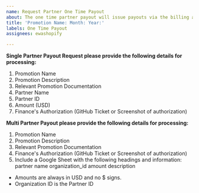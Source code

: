 ```yaml
---
name: Request Partner One Time Payout
about: The one time partner payout will issue payouts via the billing adjustment tool.
title: 'Promotion Name: Month: Year:'
labels: One Time Payout
assignees: ewashopify

---
```


**Single Partner Payout Request please provide the following details for processing:**

1. Promotion Name
2. Promotion Description
3. Relevant Promotion Documentation
4. Partner Name
5. Partner ID
6. Amount (USD)
7. Finance's Authorization (GitHub Ticket or Screenshot of authorization)

**Multi Partner Payout please provide the following details for processing:**
1. Promotion Name
2. Promotion Description
3. Relevant Promotion Documentation
4. Finance's Authorization (GitHub Ticket or Screenshot of authorization)
5. Include a Google Sheet with the following headings and information: 
       partner name
       organization_id
       amount
       description
* Amounts are always in USD and no $ signs.
* Organization ID is the Partner ID

